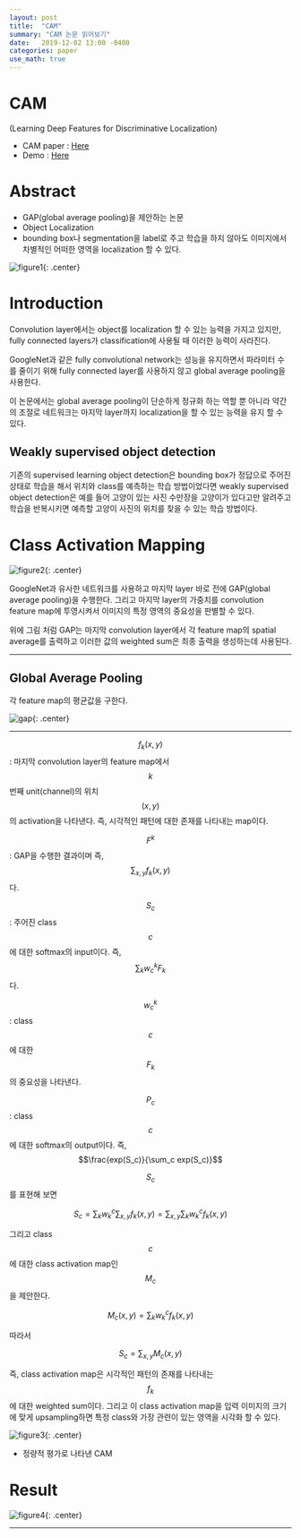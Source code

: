 ```yaml
---
layout: post
title:  "CAM"
summary: "CAM 논문 읽어보기"
date:   2019-12-02 13:00 -0400
categories: paper
use_math: true
---
```


# CAM

(Learning Deep Features for Discriminative Localization)

- CAM paper : [Here](https://arxiv.org/abs/1512.04150)
- Demo : [Here](http://places.csail.mit.edu/demo.html)

# Abstract
- GAP(global average pooling)을 제안하는 논문
- Object Localization
- bounding box나 segmentation을 label로 주고 학습을 하지 않아도 이미지에서 차별적인 어떠한 영역을 localization 할 수 있다.



![figure1](https://github.com/jjeamin/jjeamin.github.io/raw/master/_posts/post_img/cam/figure1.PNG){: .center}



# Introduction

Convolution layer에서는 object를 localization 할 수 있는 능력을 가지고 있지만, fully connected layers가 classification에 사용될 때 이러한 능력이 사라진다.

GoogleNet과 같은 fully convolutional network는 성능을 유지하면서 파라미터 수를 줄이기 위해 fully connected layer를 사용하지 않고 global average pooling을 사용한다.

이 논문에서는 global average pooling이 단순하게 정규화 하는 역할 뿐 아니라 약간의 조절로 네트워크는 마지막 layer까지 localization을 할 수 있는 능력을 유지 할 수 있다.

## Weakly supervised object detection

기존의 supervised learning object detection은 bounding box가 정답으로 주어진 상태로 학습을 해서 위치와 class를 예측하는 학습 방법이었다면 weakly supervised object detection은 예를 들어 고양이 있는 사진 수만장을 고양이가 있다고만 알려주고 학습을 반복시키면 예측할 고양이 사진의 위치를 찾을 수 있는 학습 방법이다.


# Class Activation Mapping



![figure2](https://github.com/jjeamin/jjeamin.github.io/raw/master/_posts/post_img/cam/figure2.PNG){: .center}



GoogleNet과 유사한 네트워크를 사용하고 마지막 layer 바로 전에 GAP(global average pooling)을 수행한다. 그리고 마지막 layer의 가중치를 convolution feature map에 투영시켜서 이미지의 특정 영역의 중요성을 판별할 수 있다.

위에 그림 처럼 GAP는 마지막 convolution layer에서 각 feature map의 spatial average를 출력하고 이러한 값의 weighted sum은 최종 출력을 생성하는데 사용된다.

---

## Global Average Pooling

각 feature map의 평균값을 구한다.



![gap](https://github.com/jjeamin/jjeamin.github.io/raw/master/_posts/post_img/cam/gap.PNG){: .center}



---

$$f_k(x,y)$$: 마지막 convolution layer의 feature map에서 $$k$$번째 unit(channel)의 위치 $$(x,y)$$의 activation을 나타낸다. 즉, 시각적인 패턴에 대한 존재를 나타내는 map이다.

$$F^k$$: GAP을 수행한 결과이며 즉, $$\sum_{x,y} f_k(x,y)$$다.

$$S_c$$: 주어진 class $$c$$에 대한 softmax의 input이다. 즉, $$\sum_{k} w_c^k F_k$$다.

$$w_c^k$$: class $$c$$에 대한 $$F_k$$의 중요성을 나타낸다.

$$P_c$$: class $$c$$에 대한 softmax의 output이다. 즉, $$\frac{exp(S_c)}{\sum_c exp(S_c)}$$

$$S_c$$를 표현해 보면

$$S_c = \sum_k w^c_k \sum_{x,y} f_k(x,y) = \sum_{x,y}\sum_k w^c_k f_k(x,y)$$

그리고 class $$c$$에 대한 class activation map인 $$M_c$$을 제안한다.

$$M_c (x,y) = \sum_k w^c_k f_k(x,y)$$

따라서

$$S_c = \sum_{x,y} M_c(x,y)$$

즉, class activation map은 시각적인 패턴의 존재를 나타내는 $$f_k$$에 대한 weighted sum이다. 그리고 이 class activation map을 입력 이미지의 크기에 맞게 upsampling하면 특정 class와 가장 관련이 있는 영역을 시각화 할 수 있다.



![figure3](https://github.com/jjeamin/jjeamin.github.io/raw/master/_posts/post_img/cam/figure3.PNG){: .center}



- 정량적 평가로 나타낸 CAM

# Result


![figure4](https://github.com/jjeamin/jjeamin.github.io/raw/master/_posts/post_img/cam/figure4.PNG){: .center}



---
